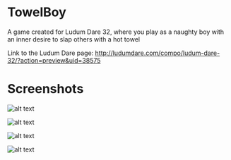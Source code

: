 # TowelBoy

A game created for Ludum Dare 32, where you play as a naughty boy with an inner desire to slap others with a hot towel

Link to the Ludum Dare page: http://ludumdare.com/compo/ludum-dare-32/?action=preview&uid=38575

# Screenshots

![alt text](https://raw.githubusercontent.com/zdavid112z/TowelBoy/master/public/ss0.jpg)

![alt text](https://raw.githubusercontent.com/zdavid112z/TowelBoy/master/public/ss1.jpg)

![alt text](https://raw.githubusercontent.com/zdavid112z/TowelBoy/master/public/ss2.jpg)

![alt text](https://raw.githubusercontent.com/zdavid112z/TowelBoy/master/public/ss3.jpg)
